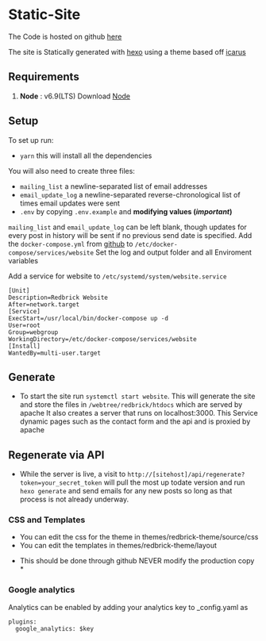 # Static-Site
The Code is hosted on github [here](https://github.com/redbrick/static-site)

The site is Statically generated with [hexo](https://hexo.io/) using a theme
based off [icarus](https://github.com/redbrick/hexo-theme-icarus)

## Requirements
1. **Node** : v6.9(LTS)  Download [Node](https://nodejs.org/download/)

## Setup
To set up run:
  - `yarn` this will install all the dependencies

You will also need to create three files:
  - `mailing_list` a newline-separated list of email addresses
  - `email_update_log` a newline-separated reverse-chronological list of times email updates were sent
  - `.env` by copying `.env.example` and **modifying values (*important*)**

`mailing_list` and `email_update_log` can be left blank, though updates for every post in history will be sent if no previous send date is specified.
Add the `docker-compose.yml` from [github](https://github.com/redbrick/static-site/blob/master/docker-compose.yml) to `/etc/docker-compose/services/website`
Set the log and output folder and all Enviroment variables

Add a service for website to `/etc/systemd/system/website.service`
```
[Unit]
Description=Redbrick Website
After=network.target
[Service]
ExecStart=/usr/local/bin/docker-compose up -d
User=root
Group=webgroup
WorkingDirectory=/etc/docker-compose/services/website
[Install]
WantedBy=multi-user.target
```

## Generate
- To start the site run `systemctl start website`. This will generate the site and store the files in `/webtree/redbrick/htdocs` which are served by apache
It also creates a server that runs on localhost:3000. This Service dynamic pages such as the contact form and the api and is proxied by apache

## Regenerate via API
- While the server is live, a visit to `http://[sitehost]/api/regenerate?token=your_secret_token` will pull the most up todate version and run `hexo generate` and send emails for any new posts so long as that process is not already underway.

### CSS and Templates
- You can edit the css for the theme in themes/redbrick-theme/source/css
- You can edit the templates in themes/redbrick-theme/layout
* This should be done through github NEVER modify the production copy *

### Google analytics
Analytics can be enabled by adding your analytics key to _config.yaml as
```
plugins:
  google_analytics: $key
```
